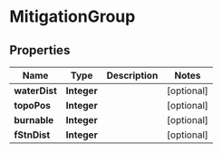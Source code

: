 

# MitigationGroup


## Properties

Name | Type | Description | Notes
------------ | ------------- | ------------- | -------------
**waterDist** | **Integer** |  |  [optional]
**topoPos** | **Integer** |  |  [optional]
**burnable** | **Integer** |  |  [optional]
**fStnDist** | **Integer** |  |  [optional]



